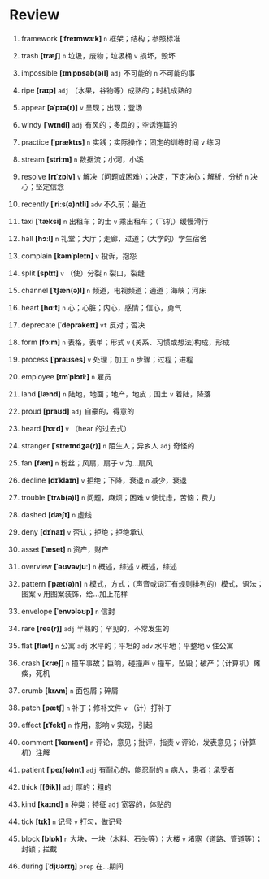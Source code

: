 # Review
1. framework **[ˈfreɪmwɜːk]** `n` 框架；结构；参照标准

2. trash **[træʃ]** `n` 垃圾，废物；垃圾桶 `v` 损坏，毁坏

3. impossible **[ɪmˈpɒsəb(ə)l]** `adj` 不可能的 `n` 不可能的事

4. ripe **[raɪp]** `adj` （水果，谷物等）成熟的；时机成熟的

5. appear **[əˈpɪə(r)]** `v` 呈现；出现；登场

6. windy **[ˈwɪndi]** `adj` 有风的；多风的；空话连篇的

7. practice **[ˈpræktɪs]** `n` 实践；实际操作；固定的训练时间 `v` 练习

8. stream **[striːm]** `n` 数据流；小河，小溪

9. resolve **[rɪˈzɒlv]** `v` 解决（问题或困难）；决定，下定决心；解析，分析 `n` 决心；坚定信念

10. recently **[ˈriːs(ə)ntli]** `adv` 不久前；最近

11. taxi **[ˈtæksi]** `n` 出租车；的士 `v` 乘出租车；（飞机）缓慢滑行

12. hall **[hɔːl]** `n` 礼堂；大厅；走廊，过道；（大学的）学生宿舍

13. complain **[kəmˈpleɪn]** `v` 投诉，抱怨

14. split **[splɪt]** `v` （使）分裂 `n` 裂口，裂缝

15. channel **[ˈtʃæn(ə)l]** `n` 频道，电视频道；通道；海峡；河床

16. heart **[hɑːt]** `n` 心；心脏；内心，感情；信心，勇气

17. deprecate **[ˈdeprəkeɪt]** `vt` 反对；否决

18. form **[fɔːm]** `n` 表格，表单；形式 `v` (关系、习惯或想法)构成，形成

19. process **[ˈprəʊses]** `v` 处理；加工 `n` 步骤；过程；进程

20. employee **[ɪmˈplɔɪiː]** `n` 雇员

21. land **[lænd]** `n` 陆地，地面；地产，地皮；国土 `v` 着陆，降落

22. proud **[praʊd]** `adj` 自豪的，得意的

23. heard **[hɜːd]** `v` （hear 的过去式）

24. stranger **[ˈstreɪndʒə(r)]** `n` 陌生人；异乡人 `adj` 奇怪的

25. fan **[fæn]** `n` 粉丝；风扇，扇子 `v` 为...扇风

26. decline **[dɪˈklaɪn]** `v` 拒绝；下降，衰退 `n` 减少，衰退

27. trouble **[ˈtrʌb(ə)l]** `n` 问题，麻烦；困难 `v` 使忧虑，苦恼；费力

28. dashed **[dæʃt]** `n` 虚线

29. deny **[dɪˈnaɪ]** `v` 否认；拒绝；拒绝承认

30. asset **[ˈæset]** `n` 资产，财产

31. overview **[ˈəʊvəvjuː]** `n` 概述，综述 `v` 概述，综述

32. pattern **[ˈpæt(ə)n]** `n` 模式，方式；（声音或词汇有规则排列的）模式，语法；图案 `v` 用图案装饰，给...加上花样

33. envelope **[ˈenvələʊp]** `n` 信封

34. rare **[reə(r)]** `adj` 半熟的；罕见的，不常发生的

35. flat **[flæt]** `n` 公寓 `adj` 水平的；平坦的 `adv` 水平地；平整地 `v` 住公寓

36. crash **[kræʃ]** `n` 撞车事故；巨响，碰撞声 `v` 撞车，坠毁；破产；（计算机）瘫痪，死机

37. crumb **[krʌm]** `n` 面包屑；碎屑

38. patch **[pætʃ]** `n` 补丁；修补文件 `v` （计）打补丁

39. effect **[ɪˈfekt]** `n` 作用，影响 `v` 实现，引起

40. comment **[ˈkɒment]** `n` 评论，意见；批评，指责 `v` 评论，发表意见；（计算机）注解

41. patient **[ˈpeɪʃ(ə)nt]** `adj` 有耐心的，能忍耐的 `n` 病人，患者；承受者

42. thick **[[θik]]** `adj` 厚的；粗的

43. kind **[kaɪnd]** `n` 种类；特征 `adj` 宽容的，体贴的

44. tick **[tɪk]** `n` 记号 `v` 打勾，做记号

45. block **[blɒk]** `n` 大块，一块（木料、石头等）；大楼 `v` 堵塞（道路、管道等）；封锁；拦截

46. during **[ˈdjʊərɪŋ]** `prep` 在...期间

